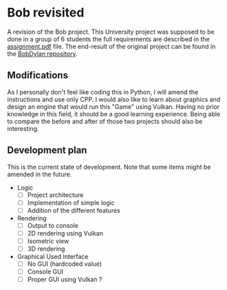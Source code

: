# Bob revisited

A revision of the Bob project. This University project was supposed to be done in a group of 6 students the full requirements are described in the [assignment.pdf](./assignment.pdf) file. The end-result of the original project can be found in the [BobDylan repository](https://github.com/GetMoon2EZ/BobDylan).

## Modifications

As I personally don't feel like coding this in Python, I will amend the instructions and use only CPP. I would also like to learn about graphics and design an engine that would run this "Game" using Vulkan. Having no prior knowledge in this field, it should be a good learning experience. Being able to compare the before and after of those two projects should also be interesting.

## Development plan

This is the current state of development. Note that some items might be amended in the future.

* Logic
    * [ ] Project architecture
    * [ ] Implementation of simple logic
    * [ ] Addition of the different features
* Rendering
    * [ ] Output to console
    * [ ] 2D rendering using Vulkan
    * [ ] Isometric view
    * [ ] 3D rendering
* Graphical Used Interface
    * [ ] No GUI (hardcoded value)
    * [ ] Console GUI
    * [ ] Proper GUI using Vulkan ?